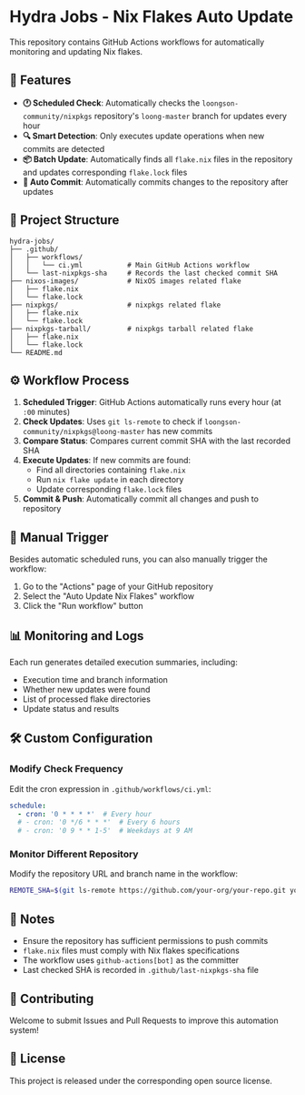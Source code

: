 # Hydra Jobs - Nix Flakes Auto Update

This repository contains GitHub Actions workflows for automatically monitoring and updating Nix flakes.

## 🚀 Features

- **🕐 Scheduled Check**: Automatically checks the `loongson-community/nixpkgs` repository's `loong-master` branch for updates every hour
- **🔍 Smart Detection**: Only executes update operations when new commits are detected
- **📦 Batch Update**: Automatically finds all `flake.nix` files in the repository and updates corresponding `flake.lock` files
- **🤖 Auto Commit**: Automatically commits changes to the repository after updates

## 📁 Project Structure

```
hydra-jobs/
├── .github/
│   ├── workflows/
│   │   └── ci.yml           # Main GitHub Actions workflow
│   └── last-nixpkgs-sha     # Records the last checked commit SHA
├── nixos-images/            # NixOS images related flake
│   ├── flake.nix
│   └── flake.lock
├── nixpkgs/                 # nixpkgs related flake
│   ├── flake.nix
│   └── flake.lock
├── nixpkgs-tarball/         # nixpkgs tarball related flake
│   ├── flake.nix
│   └── flake.lock
└── README.md
```

## ⚙️ Workflow Process

1. **Scheduled Trigger**: GitHub Actions automatically runs every hour (at `:00` minutes)
2. **Check Updates**: Uses `git ls-remote` to check if `loongson-community/nixpkgs@loong-master` has new commits
3. **Compare Status**: Compares current commit SHA with the last recorded SHA
4. **Execute Updates**: If new commits are found:
   - Find all directories containing `flake.nix`
   - Run `nix flake update` in each directory
   - Update corresponding `flake.lock` files
5. **Commit & Push**: Automatically commit all changes and push to repository

## 🔧 Manual Trigger

Besides automatic scheduled runs, you can also manually trigger the workflow:

1. Go to the "Actions" page of your GitHub repository
2. Select the "Auto Update Nix Flakes" workflow
3. Click the "Run workflow" button

## 📊 Monitoring and Logs

Each run generates detailed execution summaries, including:
- Execution time and branch information
- Whether new updates were found
- List of processed flake directories
- Update status and results

## 🛠️ Custom Configuration

### Modify Check Frequency

Edit the cron expression in `.github/workflows/ci.yml`:

```yaml
schedule:
  - cron: '0 * * * *'  # Every hour
  # - cron: '0 */6 * * *'  # Every 6 hours
  # - cron: '0 9 * * 1-5'  # Weekdays at 9 AM
```

### Monitor Different Repository

Modify the repository URL and branch name in the workflow:

```bash
REMOTE_SHA=$(git ls-remote https://github.com/your-org/your-repo.git your-branch | cut -f1)
```

## 📝 Notes

- Ensure the repository has sufficient permissions to push commits
- `flake.nix` files must comply with Nix flakes specifications
- The workflow uses `github-actions[bot]` as the committer
- Last checked SHA is recorded in `.github/last-nixpkgs-sha` file

## 🤝 Contributing

Welcome to submit Issues and Pull Requests to improve this automation system!

## 📄 License

This project is released under the corresponding open source license. 